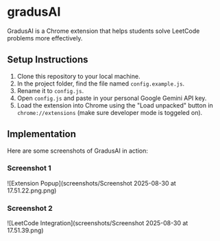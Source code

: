 # gradusAI
GradusAI is a Chrome extension that helps students solve LeetCode problems more effectively.

## Setup Instructions

1. Clone this repository to your local machine.
2. In the project folder, find the file named `config.example.js`.
3. Rename it to `config.js`.
4. Open `config.js` and paste in your personal Google Gemini API key.
5. Load the extension into Chrome using the "Load unpacked" button in `chrome://extensions` (make sure developer mode is toggeled on).

## Implementation

Here are some screenshots of GradusAI in action:

### Screenshot 1
![Extension Popup](screenshots/Screenshot 2025-08-30 at 17.51.22.png.png)

### Screenshot 2
![LeetCode Integration](screenshots/Screenshot 2025-08-30 at 17.51.39.png)
